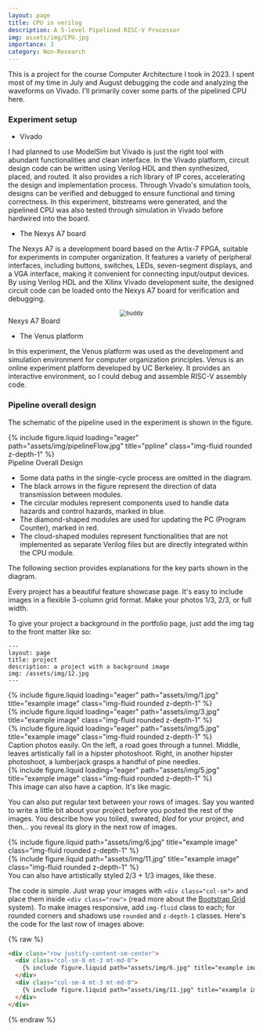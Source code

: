 ```yaml
---
layout: page
title: CPU in verilog
description: A 5-level Pipelined RISC-V Processor
img: assets/img/CPU.jpg
importance: 3
category: Non-Research
---
```


This is a project for the course Computer Architecture I took in 2023. I spent most of my time in July and August debugging the code and analyzing the waveforms on Vivado. I'll primarily cover some parts of the pipelined CPU here.

### Experiment setup

- Vivado

I had planned to use ModelSim but Vivado is just the right tool with abundant functionalities and clean interface. In the Vivado platform, circuit design code can be written using Verilog HDL and then synthesized, placed, and routed. It also provides a rich library of IP cores, accelerating the design and implementation process. Through Vivado's simulation tools, designs can be verified and debugged to ensure functional and timing correctness. In this experiment, bitstreams were generated, and the pipelined CPU was also tested through simulation in Vivado before hardwired into the board.

- The Nexys A7 board

The Nexys A7 is a development board based on the Artix-7 FPGA, suitable for experiments in computer organization. It features a variety of peripheral interfaces, including buttons, switches, LEDs, seven-segment displays, and a VGA interface, making it convenient for connecting input/output devices. By using Verilog HDL and the Xilinx Vivado development suite, the designed circuit code can be loaded onto the Nexys A7 board for verification and debugging.

<div style="text-align: center;">
  <img src="https://ziangtian.github.io/assets/img/board.jpg" alt="buddy" style="zoom:83%;">
</div>
<div class="caption">
    Nexys A7 Board
</div>

- The Venus platform

In this experiment, the Venus platform was used as the development and simulation environment for computer organization principles. Venus is an online experiment platform developed by UC Berkeley. It provides an interactive environment, so I could  debug and assemble RISC-V assembly code.


### Pipeline overall design

The schematic of the pipeline used in the experiment is shown in the figure.

<div class="row">
    <div class="col-sm mt-3 mt-md-0">
        {% include figure.liquid loading="eager" path="assets/img/pipelineFlow.jpg" title="ppline" class="img-fluid rounded z-depth-1" %}
    </div>
</div>
<div class="caption">
    Pipeline Overall Design
</div>



- Some data paths in the single-cycle process are omitted in the diagram.
- The black arrows in the figure represent the direction of data transmission between modules.
- The circular modules represent components used to handle data hazards and control hazards, marked in blue.
- The diamond-shaped modules are used for updating the PC (Program Counter), marked in red.
- The cloud-shaped modules represent functionalities that are not implemented as separate Verilog files but are directly integrated within the CPU module.


The following section provides explanations for the key parts shown in the diagram.


Every project has a beautiful feature showcase page.
It's easy to include images in a flexible 3-column grid format.
Make your photos 1/3, 2/3, or full width.

To give your project a background in the portfolio page, just add the img tag to the front matter like so:

    ---
    layout: page
    title: project
    description: a project with a background image
    img: /assets/img/12.jpg
    ---

<div class="row">
    <div class="col-sm mt-3 mt-md-0">
        {% include figure.liquid loading="eager" path="assets/img/1.jpg" title="example image" class="img-fluid rounded z-depth-1" %}
    </div>
    <div class="col-sm mt-3 mt-md-0">
        {% include figure.liquid loading="eager" path="assets/img/3.jpg" title="example image" class="img-fluid rounded z-depth-1" %}
    </div>
    <div class="col-sm mt-3 mt-md-0">
        {% include figure.liquid loading="eager" path="assets/img/5.jpg" title="example image" class="img-fluid rounded z-depth-1" %}
    </div>
</div>
<div class="caption">
    Caption photos easily. On the left, a road goes through a tunnel. Middle, leaves artistically fall in a hipster photoshoot. Right, in another hipster photoshoot, a lumberjack grasps a handful of pine needles.
</div>
<div class="row">
    <div class="col-sm mt-3 mt-md-0">
        {% include figure.liquid loading="eager" path="assets/img/5.jpg" title="example image" class="img-fluid rounded z-depth-1" %}
    </div>
</div>
<div class="caption">
    This image can also have a caption. It's like magic.
</div>

You can also put regular text between your rows of images.
Say you wanted to write a little bit about your project before you posted the rest of the images.
You describe how you toiled, sweated, _bled_ for your project, and then... you reveal its glory in the next row of images.

<div class="row justify-content-sm-center">
    <div class="col-sm-8 mt-3 mt-md-0">
        {% include figure.liquid path="assets/img/6.jpg" title="example image" class="img-fluid rounded z-depth-1" %}
    </div>
    <div class="col-sm-4 mt-3 mt-md-0">
        {% include figure.liquid path="assets/img/11.jpg" title="example image" class="img-fluid rounded z-depth-1" %}
    </div>
</div>
<div class="caption">
    You can also have artistically styled 2/3 + 1/3 images, like these.
</div>

The code is simple.
Just wrap your images with `<div class="col-sm">` and place them inside `<div class="row">` (read more about the <a href="https://getbootstrap.com/docs/4.4/layout/grid/">Bootstrap Grid</a> system).
To make images responsive, add `img-fluid` class to each; for rounded corners and shadows use `rounded` and `z-depth-1` classes.
Here's the code for the last row of images above:

{% raw %}

```html
<div class="row justify-content-sm-center">
  <div class="col-sm-8 mt-3 mt-md-0">
    {% include figure.liquid path="assets/img/6.jpg" title="example image" class="img-fluid rounded z-depth-1" %}
  </div>
  <div class="col-sm-4 mt-3 mt-md-0">
    {% include figure.liquid path="assets/img/11.jpg" title="example image" class="img-fluid rounded z-depth-1" %}
  </div>
</div>
```

{% endraw %}
